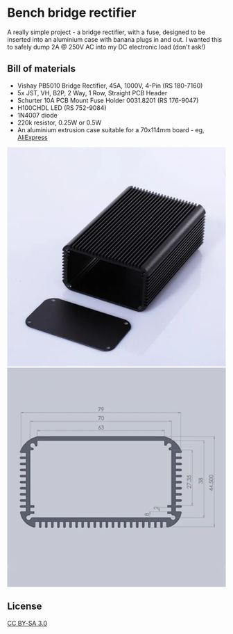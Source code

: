 # Bench bridge rectifier

A really simple project - a bridge rectifier, with a fuse, designed to be
inserted into an aluminium case with banana plugs in and out. I wanted this to
safely dump 2A @ 250V AC into my DC electronic load (don't ask!)

## Bill of materials

 * Vishay PB5010 Bridge Rectifier, 45A, 1000V, 4-Pin (RS 180-7160)
 * 5x JST, VH, B2P, 2 Way, 1 Row, Straight PCB Header
 * Schurter 10A PCB Mount Fuse Holder 0031.8201 (RS 176-9047)
 * H100CHDL LED (RS 752-9084)
 * 1N4007 diode
 * 220k resistor, 0.25W or 0.5W
 * An aluminium extrusion case suitable for a 70x114mm board - eg, [AliExpress](https://www.aliexpress.com/item/1005003326971939.html)

![Aluminium enclosure 70x115mm internal size](./case.png "Aluminium enclosure 70x115mm internal size")
![Aluminium enclosure, diagram with dimensions](./case-diagram.png "Aluminium enclosure 70x115mm internal size")

## License

[CC BY-SA 3.0](https://creativecommons.org/licenses/by-sa/3.0/)
